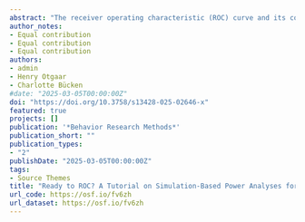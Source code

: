 ```yaml
---
abstract: "The receiver operating characteristic (ROC) curve and its corresponding (partial) area under the curve (AUC) are frequently used statistical tools in psychological research to assess the discriminability of a test, method, intervention, or procedure. In this paper, we provide a tutorial on conducting simulation-based power analyses for ROC curve and (p)AUC analyses in R. We also created a Shiny app and the R package “ROCpower” to perform such power analyses. In our tutorial, we highlight the importance of setting the smallest effect size of interest (SESOI) for which researchers want to conduct their power analysis. The SESOI is the smallest effect that is practically or theoretically relevant for a specific field of research or study. We provide how such a SESOI can be established and how it changes hypotheses from simply establishing whether there is a statistically significant effect (i.e., null-hypothesis significance testing) to whether the effects are practically or theoretically important (i.e., minimum-effect testing) or whether the effect is too small to care about (i.e., equivalence testing). We show how power analyses for these different hypothesis tests can be conducted via a confidence interval-focused approach. This confidence interval-focused, simulation-based power analysis can be adapted to different research designs and questions and improves the reproducibility of power analyses."
author_notes:
- Equal contribution
- Equal contribution
- Equal contribution
authors:
- admin
- Henry Otgaar
- Charlotte Bücken
#date: "2025-03-05T00:00:00Z"
doi: "https://doi.org/10.3758/s13428-025-02646-x"
featured: true
projects: []
publication: '*Behavior Research Methods*'
publication_short: ""
publication_types:
- "2"
publishDate: "2025-03-05T00:00:00Z"
tags:
- Source Themes
title: "Ready to ROC? A Tutorial on Simulation-Based Power Analyses for Null Hypothesis Significance, Minimum-Effect, and Equivalence Testing for ROC Curve Analyses"
url_code: https://osf.io/fv6zh
url_dataset: https://osf.io/fv6zh
---
```




